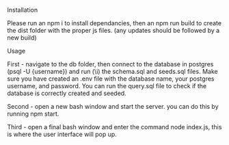 Installation

Please run an npm i to install dependancies, then an npm run build to create the dist folder with the proper js files.
(any updates should be followed by a new build)

Usage

First - navigate to the db folder, then connect to the database in postgres (psql -U {username}) and run (\i) the schema.sql and seeds.sql files.  Make sure you have created an .env file with the database name, your postgres username, and password. You can run the query.sql file to check if the database is correctly created and seeded.

Second - open a new bash window and start the server.  you can do this by running npm start.  

Third - open a final bash window and enter the command node index.js, this is where the user interface will pop up.